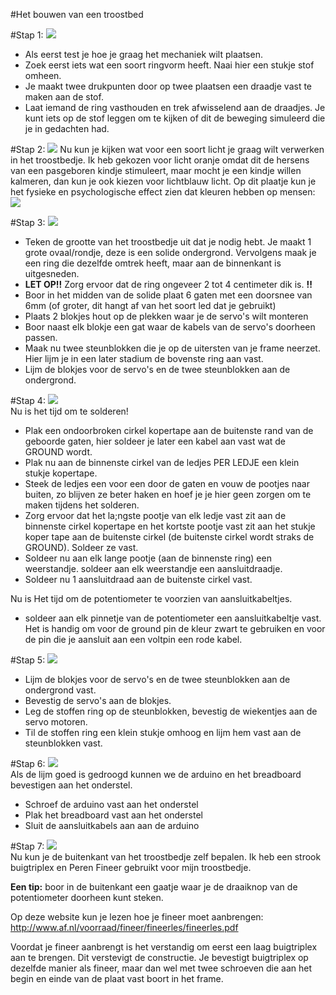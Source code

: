 #Het bouwen van een troostbed

#Stap 1:
<img src="http://u.cubeupload.com/Thovex/ae61.png">  
- Als eerst test je hoe je graag het mechaniek wilt plaatsen. 
- Zoek eerst iets wat een soort ringvorm heeft. Naai hier een stukje stof omheen. 
- Je maakt twee drukpunten door op twee plaatsen een draadje vast te maken aan de stof. 
- Laat iemand de ring vasthouden en trek afwisselend aan de draadjes. Je kunt iets op de stof leggen om te kijken of dit de beweging simuleerd die je in gedachten had. 

#Stap 2:
<img src="http://u.cubeupload.com/Thovex/a72.png">
Nu kun je kijken wat voor een soort licht je graag wilt verwerken in het troostbedje. Ik heb gekozen voor licht oranje omdat dit de hersens van een pasgeboren kindje stimuleert, maar mocht je een kindje willen kalmeren, dan kun je ook kiezen voor lichtblauw licht. Op dit plaatje kun je het fysieke en psychologische effect zien dat kleuren hebben op mensen: <img src="http://bakkersinfo.miauw.be/wp-content/uploads/2013/08/Betekenis_kleuren.jpg">

#Stap 3:
<img src="http://u.cubeupload.com/Thovex/9133.png">
- Teken de grootte van het troostbedje uit dat je nodig hebt. Je maakt 1 grote ovaal/rondje, deze is een solide ondergrond. Vervolgens maak je een ring die dezelfde omtrek heeft, maar aan de binnenkant is uitgesneden. 
- <b>LET OP!!</b> Zorg ervoor dat de ring ongeveer 2 tot 4 centimeter dik is. <b>!!</b>
- Boor in het midden van de solide plaat 6 gaten met een doorsnee van 6mm (of groter, dit hangt af van het soort led dat je gebruikt)
- Plaats 2 blokjes hout op de plekken waar je de servo's wilt monteren
- Boor naast elk blokje een gat waar de kabels van de servo's doorheen passen. 
- Maak nu twee steunblokken die je op de uitersten van je frame neerzet. Hier lijm je in een later stadium de bovenste ring aan vast.
- Lijm de blokjes voor de servo's en de twee steunblokken aan de ondergrond. 

#Stap 4:
<img src="http://u.cubeupload.com/Thovex/be34.png">  
Nu is het tijd om te solderen!
- Plak een ondoorbroken cirkel kopertape aan de buitenste rand van de geboorde gaten, hier soldeer je later een kabel aan vast wat de GROUND wordt. 
- Plak nu aan de binnenste cirkel van de ledjes PER LEDJE een klein stukje kopertape.
- Steek de ledjes een voor een door de gaten en vouw de pootjes naar buiten, zo blijven ze beter haken en hoef je je hier geen zorgen om te maken tijdens het solderen.
- Zorg ervoor dat het la;ngste pootje van elk ledje vast zit aan de binnenste cirkel kopertape en het kortste pootje vast zit aan het stukje koper tape aan de buitenste cirkel (de buitenste cirkel wordt straks de GROUND). Soldeer ze vast.
- Soldeer nu aan elk lange pootje (aan de binnenste ring) een weerstandje. soldeer aan elk weerstandje een aansluitdraadje. 
- Soldeer nu 1 aansluitdraad aan de buitenste cirkel vast. 

Nu is Het tijd om de potentiometer te voorzien van aansluitkabeltjes.
- soldeer aan elk pinnetje van de potentiometer een aansluitkabeltje vast. Het is handig om voor de ground pin de kleur zwart te gebruiken en voor de pin die je aansluit aan een voltpin een rode kabel. 

#Stap 5:
<img src="http://u.cubeupload.com/Thovex/c027.png">  
- Lijm de blokjes voor de servo's en de twee steunblokken aan de ondergrond vast.
- Bevestig de servo's aan de blokjes.
- Leg de stoffen ring op de steunblokken, bevestig de wiekentjes aan de servo motoren.
- Til de stoffen ring een klein stukje omhoog en lijm hem vast aan de steunblokken vast.

#Stap 6:
<img src="http://u.cubeupload.com/Thovex/a5b8.png">  
Als de lijm goed is gedroogd kunnen we de arduino en het breadboard bevestigen aan het onderstel.

- Schroef de arduino vast aan het onderstel
- Plak het breadboard vast aan het onderstel
- Sluit de aansluitkabels aan aan de arduino

#Stap 7:
<img src="http://u.cubeupload.com/Thovex/a769.png">  
Nu kun je de buitenkant van het troostbedje zelf bepalen. Ik heb een strook buigtriplex en Peren Fineer gebruikt voor mijn troostbedje. 
 
<b>Een tip:</b> boor in de buitenkant een gaatje waar je de draaiknop van de potentiometer doorheen kunt steken. 

Op deze website kun je lezen hoe je fineer moet aanbrengen:  
http://www.af.nl/voorraad/fineer/fineerles/fineerles.pdf  

Voordat je fineer aanbrengt is het verstandig om eerst een laag buigtriplex aan te brengen. Dit verstevigt de constructie. Je bevestigt buigtriplex op dezelfde manier als fineer, maar dan wel met twee schroeven die aan het begin en einde van de plaat vast boort in het frame.

